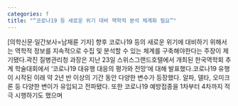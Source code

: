 ```yaml
---
categories: f
title: "“코로나19 등 새로운 위기 대비 역학적 분석 체계화 필요”"
---
```

[의학신문·일간보사=남재륜 기자] 향후 코로나19 등의 새로운 위기에 대비하기 위해서는 역학적 정보를 지속적으로 수집 및 분석할 수 있는 체계를 구축해야한다는 주장이 제기됐다.곽진 질병관리청 과장은 지난 23일 스위스그랜드호텔에서 개최된 한국역학회 추계 학술대회에서 ‘코로나19 대유행 대응의 평가와 전망’에 대해 발표했다.코로나19 유행이 시작된 이래 약 2년 반 이상의 기간 동안 다양한 변수가 등장했다. 알파, 델타, 오미크론 등 다양한 변이가 유입되고 전파됐다. 또한 코로나19 예방접종을 1차부터 4차까지 적극 시행하기도 했으며